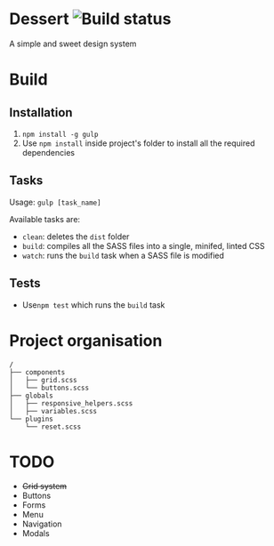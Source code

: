 Dessert ![Build status](https://api.travis-ci.org/RulzUrLife/dessert.svg?branch=integration "Build status")
=======

A simple and sweet design system

# Build

## Installation
1. `npm install -g gulp`
2. Use `npm install` inside project's folder to install all the required dependencies

## Tasks
Usage: `gulp [task_name]`

Available tasks are:
* `clean`: deletes the `dist` folder
* `build`: compiles all the SASS files into a single, minifed, linted CSS
* `watch`: runs the `build` task when a SASS file is modified

## Tests
* Use`npm test` which runs the `build` task

# Project organisation
```
/
├── components
│   ├── grid.scss
│   └── buttons.scss
├── globals
│   ├── responsive_helpers.scss
│   ├── variables.scss
└── plugins
    └── reset.scss
```

# TODO
* ~~Grid system~~
* Buttons
* Forms
* Menu
* Navigation
* Modals
